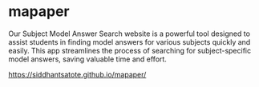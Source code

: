 # mapaper

Our Subject Model Answer Search website is a powerful tool designed to assist students in finding model answers for various subjects quickly and easily. This app streamlines the process of searching for subject-specific model answers, saving valuable time and effort.

https://siddhantsatote.github.io/mapaper/

